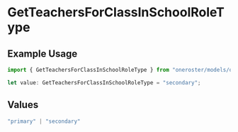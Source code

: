# GetTeachersForClassInSchoolRoleType

## Example Usage

```typescript
import { GetTeachersForClassInSchoolRoleType } from "oneroster/models/operations";

let value: GetTeachersForClassInSchoolRoleType = "secondary";
```

## Values

```typescript
"primary" | "secondary"
```